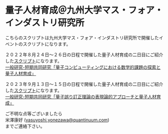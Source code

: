 # 量子人材育成＠九州大学マス・フォア・インダストリ研究所
こちらのスクリプトは九州大学マス・フォア・インダストリ研究所で開催したイベントのスクリプトになります。   

２０２２年８月２４日～２６日の日程で開催した量子人材育成の二日目にご紹介した[スクリプト](https://github.com/quantinuum-jp/Kyushu_IMI/tree/main/2022)になります。  
[一般研究-短期共同研究「量子コンピューティングにおける数学的課題の探索と量子人材育成」](https://joint.imi.kyushu-u.ac.jp/post-5401/)  

２０２３年９月１３日～１５日の日程で開催した量子人材育成の二日目にご紹介した[スクリプト](https://github.com/quantinuum-jp/Kyushu_IMI/tree/main/2023)になります。  
[一般研究-短期共同研究「量子誤り訂正理論の表現論的アプローチと量子人材育成」](https://joint.imi.kyushu-u.ac.jp/post-9052/)  


ご不明な点等ございましたら  
米澤康好 (yasuyoshi.yonezawa@quantinuum.com)  
までご連絡下さい。
